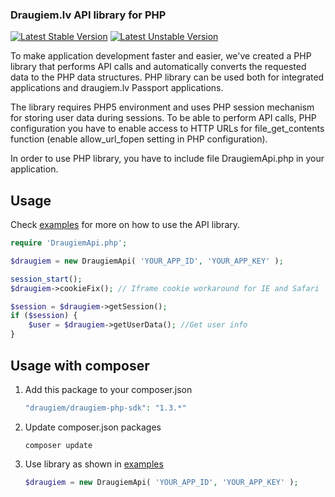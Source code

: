 ### Draugiem.lv API library for PHP

[![Latest Stable Version](https://poser.pugx.org/draugiem/draugiem-php-sdk/v/stable.svg)](https://packagist.org/packages/draugiem/draugiem-php-sdk)
[![Latest Unstable Version](https://poser.pugx.org/draugiem/draugiem-php-sdk/v/unstable.svg)](https://packagist.org/packages/draugiem/draugiem-php-sdk)

To make application development faster and easier, we've created a PHP library that performs API calls and automatically converts the requested data to the PHP data structures.
PHP library can be used both for integrated applications and draugiem.lv Passport applications.

The library requires PHP5 environment and uses PHP session mechanism for storing user data during sessions.
To be able to perform API calls, PHP configuration you have to enable access to HTTP URLs for file_get_contents function (enable allow_url_fopen setting in PHP configuration).

In order to use PHP library, you have to include file DraugiemApi.php in your application.

Usage
-----

Check [examples] for more on how to use the API library.

```php
require 'DraugiemApi.php';

$draugiem = new DraugiemApi( 'YOUR_APP_ID', 'YOUR_APP_KEY' );

session_start();
$draugiem->cookieFix(); // Iframe cookie workaround for IE and Safari

$session = $draugiem->getSession();
if ($session) {
	$user = $draugiem->getUserData(); //Get user info
}
```

Usage with composer
----

1. Add this package to your composer.json

    ```php
    "draugiem/draugiem-php-sdk": "1.3.*"
    ```

2. Update composer.json packages

    ```
    composer update
    ```

3. Use library as shown in [examples]

    ```php
    $draugiem = new DraugiemApi( 'YOUR_APP_ID', 'YOUR_APP_KEY' );
    ```

[examples]: /examples/test_application.php
